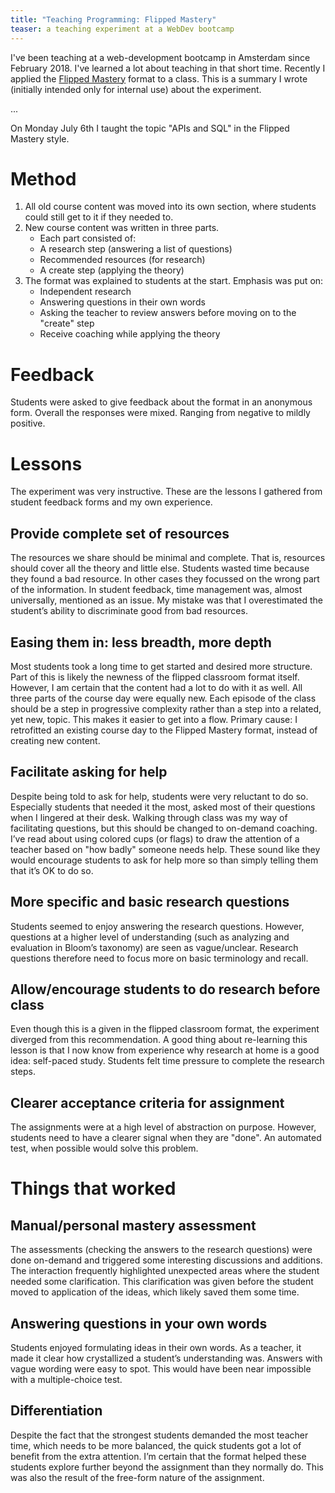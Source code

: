 ```yaml
---
title: "Teaching Programming: Flipped Mastery"
teaser: a teaching experiment at a WebDev bootcamp
---
```


I've been teaching at a web-development bootcamp in Amsterdam since February 2018. I've learned a lot about teaching in that short time. Recently I applied the [Flipped Mastery](http://www.jonbergmann.com/mastery-simplified-five-tips-to-make-mastery-a-reality/) format to a class. This is a summary I wrote (initially intended only for internal use) about the experiment.

...

On Monday July 6th I taught the topic "APIs and SQL" in the Flipped Mastery style. 

# Method

1. All old course content was moved into its own section, where students could still get to it if they needed to.
1. New course content was written in three parts.
   - Each part consisted of:
   - A research step (answering a list of questions)
   - Recommended resources (for research)
   - A create step (applying the theory)
1. The format was explained to students at the start. Emphasis was put on:
   - Independent research
   - Answering questions in their own words
   - Asking the teacher to review answers before moving on to the "create" step
   - Receive coaching while applying the theory

# Feedback
Students were asked to give feedback about the format in an anonymous form. Overall the responses were mixed. Ranging from negative to mildly positive.

# Lessons
The experiment was very instructive. These are the lessons I gathered from student feedback forms and my own experience.

## Provide complete set of resources
The resources we share should be minimal and complete. That is, resources should cover all the theory and little else. Students wasted time because they found a bad resource. In other cases they focussed on the wrong part of the information. In student feedback, time management was, almost universally, mentioned as an issue. My mistake was that I overestimated the student’s ability to discriminate good from bad resources.

## Easing them in: less breadth, more depth
Most students took a long time to get started and desired more structure. Part of this is likely the newness of the flipped classroom format itself. However, I am certain that the content had a lot to do with it as well. All three parts of the course day were equally new. Each episode of the class should be a step in progressive complexity rather than a step into a related, yet new, topic. This makes it easier to get into a flow. Primary cause: I retrofitted an existing course day to the Flipped Mastery format, instead of creating new content.

## Facilitate asking for help
Despite being told to ask for help, students were very reluctant to do so. Especially students that needed it the most, asked most of their questions when I lingered at their desk. Walking through class was my way of facilitating questions, but this should be changed to on-demand coaching. I’ve read about using colored cups (or flags) to draw the attention of a teacher based on "how badly" someone needs help. These sound like they would encourage students to ask for help more so than simply telling them that it’s OK to do so.

## More specific and basic research questions
Students seemed to enjoy answering the research questions. However, questions at a higher level of understanding (such as analyzing and evaluation in Bloom’s taxonomy) are seen as vague/unclear. Research questions therefore need to focus more on basic terminology and recall.

## Allow/encourage students to do research before class
Even though this is a given in the flipped classroom format, the experiment diverged from this recommendation. A good thing about re-learning this lesson is that I now know from experience why research at home is a good idea: self-paced study. Students felt time pressure to complete the research steps.

## Clearer acceptance criteria for assignment
The assignments were at a high level of abstraction on purpose. However, students need to have a clearer signal when they are "done". An automated test, when possible would solve this problem.

# Things that worked
## Manual/personal mastery assessment
The assessments (checking the answers to the research questions) were done on-demand and triggered some interesting discussions and additions. The interaction frequently highlighted unexpected areas where the student needed some clarification. This clarification was given before the student moved to application of the ideas, which likely saved them some time.

## Answering questions in your own words
Students enjoyed formulating ideas in their own words. As a teacher, it made it clear how crystallized a student’s understanding was. Answers with vague wording were easy to spot. This would have been near impossible with a multiple-choice test.

## Differentiation
Despite the fact that the strongest students demanded the most teacher time, which needs to be more balanced, the quick students got a lot of benefit from the extra attention. I’m certain that the format helped these students explore further beyond the assignment than they normally do. This was also the result of the free-form nature of the assignment.

